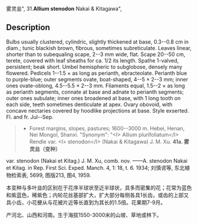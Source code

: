 雾灵韭",
31.**Allium stenodon** Nakai & Kitagawa",

## Description
Bulbs usually clustered, cylindric, slightly thickened at base, 0.3--0.8 cm in diam.; tunic blackish brown, fibrous, sometimes subreticulate. Leaves linear, shorter than to subequaling scape, 2--3 mm wide, flat. Scape 20--50 cm, terete, covered with leaf sheaths for ca. 1/2 its length. Spathe 1-valved, persistent; beak short. Umbel hemispheric to subglobose, densely many flowered. Pedicels 1--1.5 × as long as perianth, ebracteolate. Perianth blue to purple-blue; outer segments ovate, boat-shaped, 4--5 × 2--3 mm; inner ones ovate-oblong, 4.5--5.5 × 2--3 mm. Filaments equal, 1.5--2 × as long as perianth segments, connate at base and adnate to perianth segments; outer ones subulate; inner ones broadened at base, with 1 long tooth on each side, teeth sometimes denticulate at apex. Ovary obovoid, with concave nectaries covered by hoodlike projections at base. Style exserted. Fl. and fr. Jul--Sep.

> * Forest margins, slopes, pastures; 1600--3000 m. Hebei, Henan, Nei Mongol, Shanxi.
  "Synonym": "&lt;I&gt; Allium plurifoliatum&lt;/I&gt; Rendle var. &lt;I&gt; stenodon&lt;/I&gt; (Nakai &amp; Kitagawa) J. M. Xu.
**41a. 雾灵韭（变种）**

var. stenodon (Nakai et Kitag.) J. M. Xu, comb. nov. ——A. stenodon Nakai et Kitag. in Rep. First Sci. Exped. Manch. 4, 1: 18, t. 6. 1934; 刘慎谔等, 东北植物检索表, 5699, 图版213, 图4, 1959.

本变种与多叶韭的区别在于花序半球状至近半球状，具多而密集的花；花常为蓝色和紫蓝色，稀紫色；内轮花丝基部扩大，扩大部分每侧各具1长齿，或齿的上部又具小齿，小花梗从与花被片近等长直到为其长的1.5倍。花果期7-9月。

产河北、山西和河南。生于海拔1550-3000米的山坡、草地或林下。
